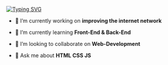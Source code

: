 [![Typing SVG](https://readme-typing-svg.demolab.com?font=Signika&weight=435&size=30&pause=1000&color=F7F7F7&random=false&width=435&lines=Web-Developer)](https://git.io/typing-svg)

- 🔭 I’m currently working on **improving the internet network**

- 🌱 I’m currently learning **Front-End & Back-End** 

- 👯 I’m looking to collaborate on **Web-Development**

- 💬 Ask me about **HTML CSS JS** 

<!--
**snrckg/snrckg** is a ✨ _special_ ✨ repository because its `README.md` (this file) appears on your GitHub profile.

Here are some ideas to get you started:

- 🔭 I’m currently working on ...
- 🌱 I’m currently learning ...
- 👯 I’m looking to collaborate on ...
- 🤔 I’m looking for help with ...
- 💬 Ask me about ...
- 📫 How to reach me: ...
- 😄 Pronouns: ...
- ⚡ Fun fact: ...
-->
